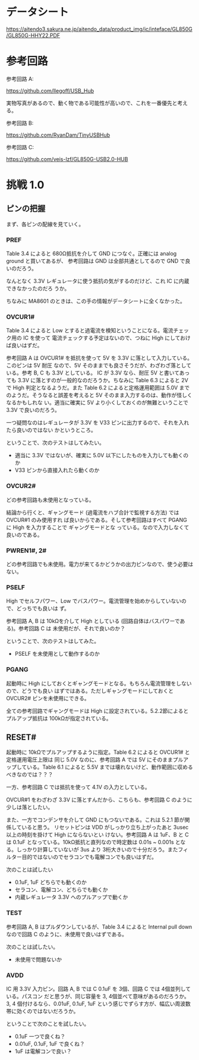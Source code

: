# データシート

https://aitendo3.sakura.ne.jp/aitendo_data/product_img/ic/inteface/GL850G/GL850G-HHY22.PDF

# 参考回路

参考回路 A:

https://github.com/llegoff/USB_Hub

実物写真があるので、動く物である可能性が高いので、これを一番優先と考える。

参考回路 B:

https://github.com/RyanDam/TinyUSBHub

参考回路 C:

https://github.com/veis-lzf/GL850G-USB2.0-HUB

# 挑戦 1.0

## ピンの把握

まず、各ピンの配線を見ていく。

### PREF

Table 3.4 によると 680Ω抵抗を介して GND につなぐ。正確には analog ground と買いてあるが、
参考回路は GND は全部共通としてるので GND で良いのだろう。

なんとなく 3.3V レギュレータに使う抵抗の気がするのだけど、これ IC に内蔵できなかったのだろ
うか。

ちなみに MA8601 のときは、この手の情報がデータシートに全くなかった。

### OVCUR1#

Table 3.4 によると Low とすると過電流を検知ということになる。電流チェック用の IC を使って
電流チェックする予定はないので、つねに High にしておけば良いはずだ。

参考回路 A は OVCUR1# を抵抗を使って 5V を 3.3V に落として入力している。このピンは 5V 耐圧
なので、5V そのままでも良さそうだが、わざわざ落としている。参考 B, C も 3.3V としている。
IC が 3.3V なら、耐圧 5V と書いてあっても 3.3V に落とすのが一般的なのだろうか。ちなみに
Table 6.3 によると 2V で High 判定となるようだ。また Table 6.2 によると定格運用範囲は 5.0V
までのようだ。そうなると誤差を考えると 5V そのまま入力するのは、動作が怪しくなるかもしれな
い。適当に確実に 5V より小くしておくのが無難ということで 3.3V で良いのだろう。

一つ疑問なのはレギュレータが 3.3V を V33 ピンに出力するので、それを入れたら良いのではない
かというところ。

ということで、次のテストはしてみたい。

- 適当に 3.3V ではないが、確実に 5.0V 以下にしたものを入力しても動くのか
- V33 ピンから直接入れたら動くのか

### OVCUR2#

どの参考回路も未使用となっている。

結論から行くと、ギャングモード (過電流をハブ合計で監視する方法) では OVCUR#1 のみ使用すれ
ば良いからである。そして参考回路はすべて PGANG に High を入力することで ギャングモードとな
っている。なので入力しなくて良いのである。

### PWREN1#, 2#

どの参考回路でも未使用。電力が来てるかどうかの出力ピンなので、使う必要はない。

### PSELF

High でセルフパワー、Low でバスパワー。電流管理を始めからしていないので、どっちでも良いは
ず。

参考回路 A, B は 10kΩを介して High としている (回路自体はバスパワーである)。参考回路 C は
未使用だが、それで良いのか？

ということで、次のテストはしてみた。

- PSELF を未使用として動作するのか

### PGANG

起動時に High にしておくとギャングモードとなる。もちろん電流管理をしないので、どうでも良い
はずではある。ただしギャングモードにしておくと OVCUR2# ピンを未使用にできる。

全ての参考回路でギャングモードは High に設定されている。5.2.2節によるとプルアップ抵抗は
100kΩが指定されている。

## RESET#

起動時に 10kΩでプルアップするように指定。Table 6.2 によると OVCUR1# と定格運用電圧上限は
同じ 5.0V なのに、参考回路 A では 5V にそのままプルアップしている。Table 6.1 によると 5.5V
までは壊れないけど、動作範囲に収めるべきなのでは？？？

一方、参考回路 C では抵抗を使って 4.1V の入力としている。

OVCUR#1 をわざわざ 3.3V に落とすんだから、こちらも、参考回路 C のように少しは落としたい。

また、一方でコンデンサを介して GND にもつないである。これは 5.2.1 節が関係していると思う。
リセットピンは VDD がしっかり立ち上がったあと 3usec 以上の時刻を掛けて High にならないとい
けない。参考回路 A は 1uF、B と C は 0.1uF となっている。10kΩ抵抗と直列なので時定数は
0.01s ~ 0.001s となる。しっかり計算していないが 3us より 3桁大きいので十分だろう。またフィ
ルター目的ではないのでセラコンでも電解コンでも良いはずだ。

次のことは試したい

- 0.1uF, 1uF どちらでも動くのか
- セラコン、電解コン、どちらでも動くか
- 内蔵レギュレータ 3.3V へのプルアップで動くか

### TEST

参考回路 A, B はプルダウンしているが、Table 3.4 によると Internal pull down なので回路 C
のように、未使用で良いはずである。

次のことは試したい。

- 未使用で問題ないか

### AVDD

IC 用 3.3V 入力ピン。回路 A, B では C 0.1uF を 3個、回路 C では 4個並列している。パスコン
だと思うが、同じ容量を 3, 4個並べて意味があるのだろうか。3, 4 個付けるなら、0.01uF, 0.1uF,
1uF という感じでずらす方が、幅広い周波数帯に効くのではないだろうか。

ということで次のことを試したい。

- 0.1uF 一つで良くね？
- 0.01uF, 0.1uF, 1uF で良くね？
- 1uF は電解コンで良い？

